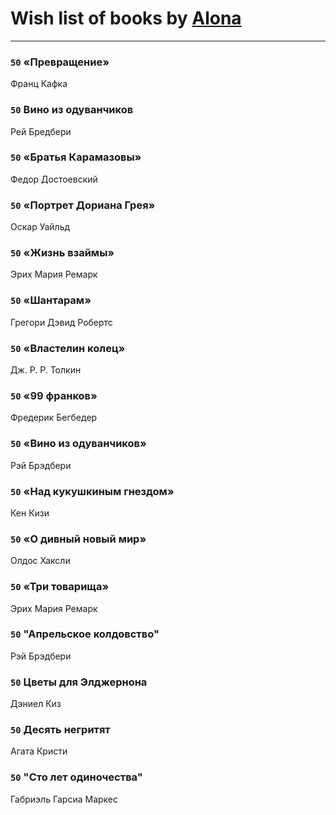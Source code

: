 # Wish list of books by [Alona](https://www.facebook.com/app_scoped_user_id/320700111602997/)
---

### `50` «Превращение»
Франц Кафка

### `50` Вино из одуванчиков
Рей Бредбери

### `50` «Братья Карамазовы»
Федор Достоевский

### `50` «Портрет Дориана Грея»
Оскар Уайльд

### `50` «Жизнь взаймы»
Эрих Мария Ремарк

### `50` «Шантарам»
Грегори Дэвид Робертс

### `50` «Властелин колец»
Дж. Р. Р. Толкин

### `50` «99 франков»
Фредерик Бегбедер

### `50` «Вино из одуванчиков»
Рэй Брэдбери

### `50` «Над кукушкиным гнездом»
Кен Кизи

### `50` «О дивный новый мир»
Олдос Хаксли

### `50` «Три товарища»
Эрих Мария Ремарк

### `50` "Апрельское колдовство"
Рэй Брэдбери

### `50` Цветы для Элджернона
Дэниел Киз

### `50` Десять негритят
Агата Кристи

### `50` "Сто лет одиночества"
Габриэль Гарсиа Маркес

